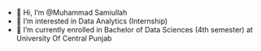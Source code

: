 - 👋 Hi, I’m @Muhammad Samiullah
- 👀 I’m interested in Data Analytics (Internship)
- 🌱 I’m currently enrolled in Bachelor of Data Sciences (4th semester) at University Of Central Punjab
